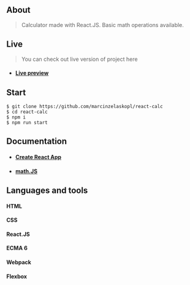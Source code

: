 ## About

> Calculator made with React.JS.
> Basic math operations available.

## Live

> You can check out live version of project here
* #### [Live preview](http://rare-mailbox.surge.sh/)
## Start
````
$ git clone https://github.com/marcinzelaskopl/react-calc
$ cd react-calc
$ npm i
$ npm run start
````

## Documentation

* #### [Create React App]((https://github.com/facebook/create-react-app))
* #### [math.JS](http://mathjs.org/)

## Languages and tools

#### HTML
#### CSS
#### React.JS
#### ECMA 6
#### Webpack
#### Flexbox
